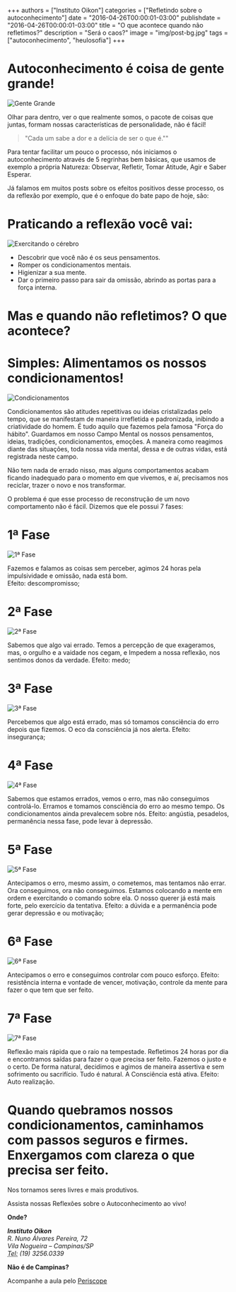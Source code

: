 +++
authors = ["Instituto Oikon"]
categories = ["Refletindo sobre o autoconhecimento"]
date = "2016-04-26T00:00:01-03:00"
publishdate = "2016-04-26T00:00:01-03:00"
title = "O que acontece quando não refletimos?"
description = "Será o caos?"
image = "img/post-bg.jpg"
tags = ["autoconhecimento", "heulosofia"]
+++


# Autoconhecimento é coisa de gente grande!

![Gente Grande](https://s3-sa-east-1.amazonaws.com/blog.autoconexao.org.br/img/2016/04/autoconhecimento-e-coisa-de-gente-grande.png)


Olhar para dentro, ver o que realmente somos, o pacote de coisas que juntas, formam nossas características de personalidade, não é fácil!

> "Cada um sabe a dor e a delícia de ser o que é.""

Para tentar facilitar um pouco o processo, nós iniciamos o autoconhecimento através de 5 regrinhas bem básicas, que usamos de exemplo a própria Natureza: Observar, Refletir, Tomar Atitude, Agir e Saber Esperar.

Já falamos em muitos posts sobre os efeitos positivos desse processo, os da reflexão por exemplo, que é o enfoque do bate papo de hoje, são:

# Praticando a reflexão você vai:

![Exercitando o cérebro](https://s3-sa-east-1.amazonaws.com/blog.autoconexao.org.br/img/2016/04/praticando-reflexao.jpg)

- Descobrir que você não é os seus pensamentos.
- Romper os condicionamentos mentais.
- Higienizar a sua mente.
- Dar o primeiro passo para sair da omissão, abrindo as portas para a força interna.

# Mas e quando não refletimos? O que acontece?
# Simples: Alimentamos os nossos condicionamentos!

![Condicionamentos](https://s3-sa-east-1.amazonaws.com/blog.autoconexao.org.br/img/2016/04/condicionamentos.jpg)

Condicionamentos são atitudes repetitivas ou ideias cristalizadas pelo tempo, que se manifestam de maneira irrefletida e padronizada, inibindo a criatividade do homem. É tudo aquilo que fazemos pela famosa "Força do hábito".
 
Guardamos em nosso Campo Mental os nossos pensamentos, ideias, tradições, condicionamentos, emoções.
A maneira como reagimos diante das situações, toda nossa vida mental, dessa e de outras vidas, está  registrada neste campo. 

Não tem nada de errado nisso, mas alguns comportamentos acabam ficando inadequado para o momento em que vivemos, e aí, precisamos nos reciclar, trazer o novo e nos transformar.

O problema é que esse processo de reconstrução de um novo comportamento não é fácil. Dizemos que ele possui 7 fases:

# 1ª Fase

![1ª Fase](https://s3-sa-east-1.amazonaws.com/blog.autoconexao.org.br/img/2016/04/1-fase.jpg)

Fazemos e falamos as coisas sem perceber, agimos 24 horas pela impulsividade e omissão, nada está bom.  
Efeito: descompromisso;

# 2ª Fase

![2ª Fase](https://s3-sa-east-1.amazonaws.com/blog.autoconexao.org.br/img/2016/04/2-fase.jpg)

Sabemos que algo vai errado. Temos a percepção de que exageramos, mas, o orgulho e a vaidade nos cegam, e Impedem a nossa reflexão, nos sentimos donos da verdade. Efeito: medo;

# 3ª Fase

![3ª Fase](https://s3-sa-east-1.amazonaws.com/blog.autoconexao.org.br/img/2016/04/3-fase.jpg)

Percebemos que algo está errado, mas só tomamos consciência do erro depois que fizemos. O eco da consciência já nos alerta. Efeito: insegurança;
 
# 4ª Fase

![4ª Fase](https://s3-sa-east-1.amazonaws.com/blog.autoconexao.org.br/img/2016/04/4-fase.jpg)

Sabemos que estamos errados, vemos o erro, mas não conseguimos controlá-lo. Erramos e tomamos consciência do erro ao mesmo tempo. Os condicionamentos ainda prevalecem sobre nós.
Efeito: angústia, pesadelos, permanência nessa fase, pode levar à depressão.

# 5ª Fase

![5ª Fase](https://s3-sa-east-1.amazonaws.com/blog.autoconexao.org.br/img/2016/04/5-fase.jpg)

Antecipamos o erro, mesmo assim, o cometemos, mas tentamos não errar. Ora conseguimos, ora não conseguimos.  Estamos colocando a mente em ordem e exercitando o comando sobre ela. O nosso querer já está mais forte, pelo exercício da tentativa. Efeito: a dúvida e a permanência pode gerar depressão e ou motivação;
 
# 6ª Fase

![6ª Fase](https://s3-sa-east-1.amazonaws.com/blog.autoconexao.org.br/img/2016/04/6-fase.jpg)

Antecipamos o erro e conseguimos controlar com pouco esforço.
Efeito: resistência interna e vontade de vencer, motivação, controle da mente para fazer o que tem que ser feito.

# 7ª Fase

![7ª Fase](https://s3-sa-east-1.amazonaws.com/blog.autoconexao.org.br/img/2016/04/7-fase.png)

Reflexão mais rápida que o raio na tempestade. Refletimos 24 horas por dia e encontramos saídas para fazer o que precisa ser feito. Fazemos o justo e o certo. De forma natural, decidimos e agimos de maneira assertiva e sem sofrimento ou sacrifício. Tudo é natural. A Consciência está ativa. Efeito: Auto realização.
 


# Quando quebramos nossos condicionamentos, caminhamos com passos seguros e firmes. Enxergamos com clareza o que precisa ser feito.

Nos tornamos seres livres e mais produtivos.
 


Assista nossas Reflexões sobre o Autoconhecimento ao vivo!

**Onde?**

<address>
  <strong>Instituto Oikon</strong><br>
  R. Nuno Álvares Pereira, 72<br>
  Vila Nogueira – Campinas/SP<br>
  <abbr title="Phone">Tel:</abbr> (19) 3256.0339
</address>


**Não é de Campinas?**

Acompanhe a aula pelo [Periscope][a41c6f3b]

  [a41c6f3b]: https://www.periscope.tv/ "Periscope"
